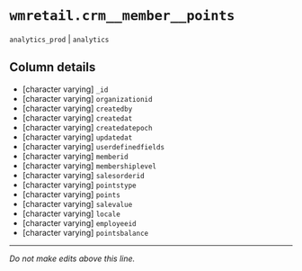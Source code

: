 # `wmretail.crm__member__points`
`analytics_prod` | `analytics`

## Column details
* [character varying] `_id`
* [character varying] `organizationid`
* [character varying] `createdby`
* [character varying] `createdat`
* [character varying] `createdatepoch`
* [character varying] `updatedat`
* [character varying] `userdefinedfields`
* [character varying] `memberid`
* [character varying] `membershiplevel`
* [character varying] `salesorderid`
* [character varying] `pointstype`
* [character varying] `points`
* [character varying] `salevalue`
* [character varying] `locale`
* [character varying] `employeeid`
* [character varying] `pointsbalance`

-------------------------------------------------------------------------------
*Do not make edits above this line.*
